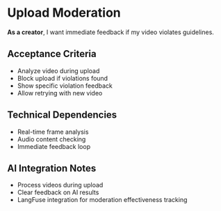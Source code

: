# Upload Moderation

**As a creator**, I want immediate feedback if my video violates guidelines.

## Acceptance Criteria

- Analyze video during upload
- Block upload if violations found
- Show specific violation feedback
- Allow retrying with new video

## Technical Dependencies

- Real-time frame analysis
- Audio content checking
- Immediate feedback loop

## AI Integration Notes
- Process videos during upload
- Clear feedback on AI results
- LangFuse integration for moderation effectiveness tracking 